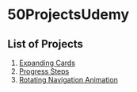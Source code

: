 # 50ProjectsUdemy

## List of Projects

1. [Expanding Cards](1_expanding_cards/)
2. [Progress Steps](2_progress_steps/)
3. [Rotating Navigation Animation](3_rotating_navigation_animation/)
